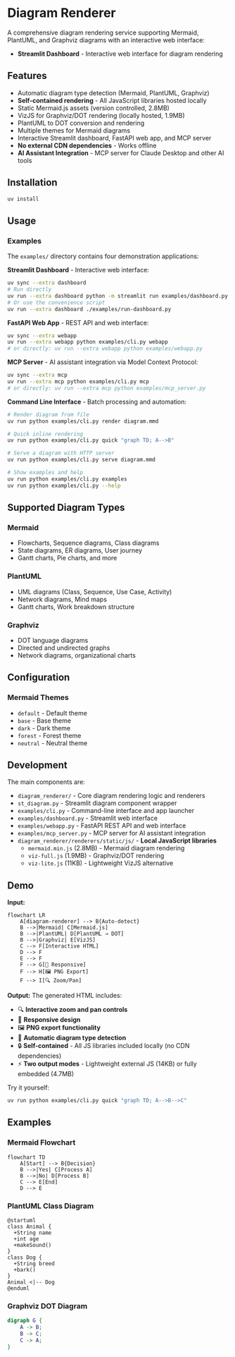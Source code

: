 # Diagram Renderer

A comprehensive diagram rendering service supporting Mermaid, PlantUML, and Graphviz diagrams with an interactive web interface:

- **Streamlit Dashboard** - Interactive web interface for diagram rendering

## Features

- Automatic diagram type detection (Mermaid, PlantUML, Graphviz)
- **Self-contained rendering** - All JavaScript libraries hosted locally
- Static Mermaid.js assets (version controlled, 2.8MB)
- VizJS for Graphviz/DOT rendering (locally hosted, 1.9MB)
- PlantUML to DOT conversion and rendering
- Multiple themes for Mermaid diagrams
- Interactive Streamlit dashboard, FastAPI web app, and MCP server
- **No external CDN dependencies** - Works offline
- **AI Assistant Integration** - MCP server for Claude Desktop and other AI tools

## Installation

```bash
uv install
```

## Usage

### Examples

The `examples/` directory contains four demonstration applications:

**Streamlit Dashboard** - Interactive web interface:
```bash
uv sync --extra dashboard
# Run directly
uv run --extra dashboard python -m streamlit run examples/dashboard.py
# Or use the convenience script
uv run --extra dashboard ./examples/run-dashboard.py
```

**FastAPI Web App** - REST API and web interface:
```bash
uv sync --extra webapp
uv run --extra webapp python examples/cli.py webapp
# or directly: uv run --extra webapp python examples/webapp.py
```

**MCP Server** - AI assistant integration via Model Context Protocol:
```bash
uv sync --extra mcp
uv run --extra mcp python examples/cli.py mcp
# or directly: uv run --extra mcp python examples/mcp_server.py
```

**Command Line Interface** - Batch processing and automation:
```bash
# Render diagram from file
uv run python examples/cli.py render diagram.mmd

# Quick inline rendering
uv run python examples/cli.py quick "graph TD; A-->B"

# Serve a diagram with HTTP server
uv run python examples/cli.py serve diagram.mmd

# Show examples and help
uv run python examples/cli.py examples
uv run python examples/cli.py --help
```

## Supported Diagram Types

### Mermaid
- Flowcharts, Sequence diagrams, Class diagrams
- State diagrams, ER diagrams, User journey
- Gantt charts, Pie charts, and more

### PlantUML
- UML diagrams (Class, Sequence, Use Case, Activity)
- Network diagrams, Mind maps
- Gantt charts, Work breakdown structure

### Graphviz
- DOT language diagrams
- Directed and undirected graphs
- Network diagrams, organizational charts

## Configuration

### Mermaid Themes
- `default` - Default theme
- `base` - Base theme
- `dark` - Dark theme
- `forest` - Forest theme
- `neutral` - Neutral theme

## Development

The main components are:

- `diagram_renderer/` - Core diagram rendering logic and renderers
- `st_diagram.py` - Streamlit diagram component wrapper
- `examples/cli.py` - Command-line interface and app launcher
- `examples/dashboard.py` - Streamlit web interface
- `examples/webapp.py` - FastAPI REST API and web interface
- `examples/mcp_server.py` - MCP server for AI assistant integration
- `diagram_renderer/renderers/static/js/` - **Local JavaScript libraries**
  - `mermaid.min.js` (2.8MB) - Mermaid diagram rendering
  - `viz-full.js` (1.9MB) - Graphviz/DOT rendering
  - `viz-lite.js` (11KB) - Lightweight VizJS alternative

## Demo

**Input:**
```mermaid
flowchart LR
    A[diagram-renderer] --> B{Auto-detect}
    B -->|Mermaid| C[Mermaid.js]
    B -->|PlantUML| D[PlantUML → DOT]
    B -->|Graphviz| E[VizJS]
    C --> F[Interactive HTML]
    D --> F
    E --> F
    F --> G[📱 Responsive]
    F --> H[🖼 PNG Export]
    F --> I[🔍 Zoom/Pan]
```

**Output:** The generated HTML includes:
- 🔍 **Interactive zoom and pan controls**
- 📱 **Responsive design** 
- 🖼 **PNG export functionality**
- 🎨 **Automatic diagram type detection**
- 🔒 **Self-contained** - All JS libraries included locally (no CDN dependencies)
- ⚡ **Two output modes** - Lightweight external JS (14KB) or fully embedded (4.7MB)

Try it yourself:
```bash
uv run python examples/cli.py quick "graph TD; A-->B-->C"
```

## Examples

### Mermaid Flowchart
```mermaid
flowchart TD
    A[Start] --> B{Decision}
    B -->|Yes| C[Process A]
    B -->|No| D[Process B]
    C --> E[End]
    D --> E
```

### PlantUML Class Diagram
```plantuml
@startuml
class Animal {
  +String name
  +int age
  +makeSound()
}
class Dog {
  +String breed
  +bark()
}
Animal <|-- Dog
@enduml
```

### Graphviz DOT Diagram
```dot
digraph G {
    A -> B;
    B -> C;
    C -> A;
}
```